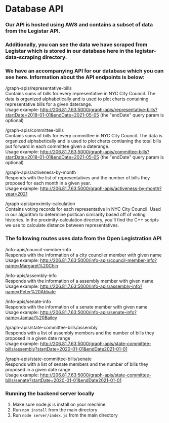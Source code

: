 # Database API
### Our API is hosted using AWS and contains a subset of data from the Legistar API.
### Additionally, you can see the data we have scraped from Legistar which is stored in our database here in the legistar-data-scraping directory.
### We have an accompanying API for our database which you can see here. Information about the API endpoints is below:

/graph-apis/representative-bills\
Contains sums of bills for every representative in NYC City Council. The data is organized alphabetically and is used to plot charts containing representative bills for a given daterange.\
Usage example: http://206.81.7.63:5000/graph-apis/representative-bills?startDate=2018-01-01&endDate=2021-05-05 (the "endDate" query param is optional)

/graph-apis/committee-bills\
Contains sums of bills for every committee in NYC City Council. The data is organized alphabetically and is used to plot charts contianing the total bills put forward in each committee given a daterange.\
Usage example: http://206.81.7.63:5000/graph-apis/committee-bills?startDate=2018-01-01&endDate=2021-05-05 (the "endDate" query param is optional)

/graph-apis/activeness-by-month\
Responds with the list of representatives and the number of bills they proposed for each month in a given year.\
Usage example: http://206.81.7.63:5000/graph-apis/activeness-by-month?year=2021

/graph-apis/proximity-calculation\
Contains voting records for each representative in NYC City Council. Used in our algorithm to determine politican similarity based off of voting histories. 
In the proximity-calculation directory, you'll find the C++ scripts we use to calculate distance between representatives.

### The following routes uses data from the Open Legistration API
/info-apis/council-member-info\
Responds with the information of a city counciler member with given name\
Usage example:  http://206.81.7.63:5000/info-apis/council-member-info?name=Margaret%20Chin 


/info-apis/assembly-info\
Responds with the information of a assembly member with given name\
Usage example:  http://206.81.7.63:5000/info-apis/assembly-info?name=Peter%20Abbate 

/info-apis/senate-info\
Responds with the information of a senate member with given name\
Usage example:  http://206.81.7.63:5000/info-apis/senate-info?name=Jamaal%20Bailey 

/graph-apis/state-committee-bills/assembly\
Responds with a list of assembly members and the number of bills they proposed in a given date range\
Usage example:  http://206.81.7.63:5000/graph-apis/state-committee-bills/assembly?startDate=2020-01-01&endDate2021-01-01

/graph-apis/state-committee-bills/senate\
Responds with a list of senate members and the number of bills they proposed in a given date range\
Usage example:  http://206.81.7.63:5000/graph-apis/state-committee-bills/senate?startDate=2020-01-01&endDate2021-01-01

### Running the backend server locally
1. Make sure node.js is install on your mechine.
2. Run `npm install` from the main directory
3. Run `node server/index.js` from the main directory
